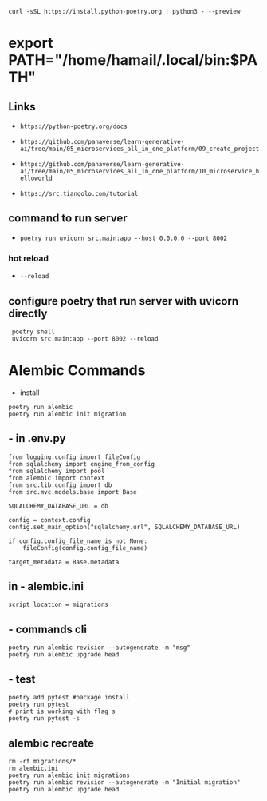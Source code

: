 `curl -sSL https://install.python-poetry.org | python3 - --preview`

# export PATH="/home/hamail/.local/bin:$PATH"

## Links

- `https://python-poetry.org/docs`
- `https://github.com/panaverse/learn-generative-ai/tree/main/05_microservices_all_in_one_platform/09_create_project`
- `https://github.com/panaverse/learn-generative-ai/tree/main/05_microservices_all_in_one_platform/10_microservice_helloworld`

- `https://src.tiangolo.com/tutorial`

## command to run server

- `poetry run uvicorn src.main:app --host 0.0.0.0 --port 8002`

### hot reload

- `--reload`

## configure poetry that run server with uvicorn directly

```cli
 poetry shell
 uvicorn src.main:app --port 8002 --reload
```

# Alembic Commands

- install

```cli
poetry run alembic
poetry run alembic init migration

```

## - in .env.py

```write in envpy
from logging.config import fileConfig
from sqlalchemy import engine_from_config
from sqlalchemy import pool
from alembic import context
from src.lib.config import db
from src.mvc.models.base import Base

SQLALCHEMY_DATABASE_URL = db

config = context.config
config.set_main_option("sqlalchemy.url", SQLALCHEMY_DATABASE_URL)

if config.config_file_name is not None:
    fileConfig(config.config_file_name)

target_metadata = Base.metadata
```

## in - alembic.ini

```text
script_location = migrations
```

## - commands cli

```cli
poetry run alembic revision --autogenerate -m "msg"
poetry run alembic upgrade head
```

## - test

```cli
poetry add pytest #package install
poetry run pytest
# print is working with flag s
poetry run pytest -s
```

## alembic recreate

```cli
rm -rf migrations/*
rm alembic.ini
poetry run alembic init migrations
poetry run alembic revision --autogenerate -m "Initial migration"
poetry run alembic upgrade head
```
